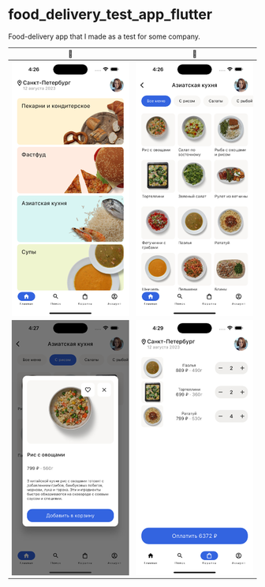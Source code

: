 # food_delivery_test_app_flutter

Food-delivery app that I made as a test for some company.

🙂             |  🙂
:-------------------------:|:-------------------------:
![](screen_shots/home_page.png)  |  ![](screen_shots/category_page.png)
![](screen_shots/dish_card.png)   |  ![](screen_shots/cart_page.png)
